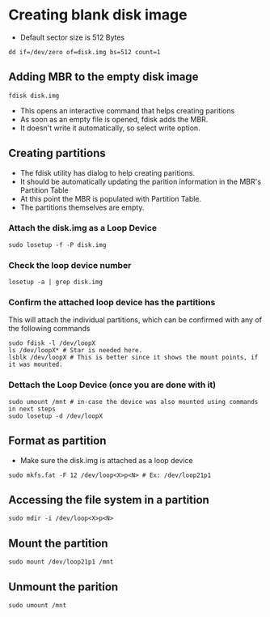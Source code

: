 # Creating blank disk image
- Default sector size is 512 Bytes
```shell
dd if=/dev/zero of=disk.img bs=512 count=1
```

## Adding MBR to the empty disk image
```shell
fdisk disk.img
```
- This opens an interactive command that helps creating paritions
- As soon as an empty file is opened, fdisk adds the MBR.
- It doesn't write it automatically, so select write option.

## Creating partitions
- The fdisk utility has dialog to help creating paritions.
- It should be automatically updating the parition information in the MBR's Partition Table
- At this point the MBR is populated with Partition Table.
- The partitions themselves are empty.

### Attach the disk.img as a Loop Device
```shell
sudo losetup -f -P disk.img
```

### Check the loop device number
```shell
losetup -a | grep disk.img
```

### Confirm the attached loop device has the partitions
This will attach the individual partitions, which can be confirmed with any of the following commands
```shell
sudo fdisk -l /dev/loopX
ls /dev/loopX* # Star is needed here.
lsblk /dev/loopX # This is better since it shows the mount points, if it was mounted.
```

### Dettach the Loop Device (once you are done with it)
```shell
sudo umount /mnt # in-case the device was also mounted using commands in next steps
sudo losetup -d /dev/loopX
```

## Format as partition
- Make sure the disk.img is attached as a loop device

```shell
sudo mkfs.fat -F 12 /dev/loop<X>p<N> # Ex: /dev/loop21p1
```

## Accessing the file system in a partition

```shell
sudo mdir -i /dev/loop<X>p<N>
```

## Mount the partition

```shell
sudo mount /dev/loop21p1 /mnt
```

## Unmount the parition
```shell
sudo umount /mnt
```

